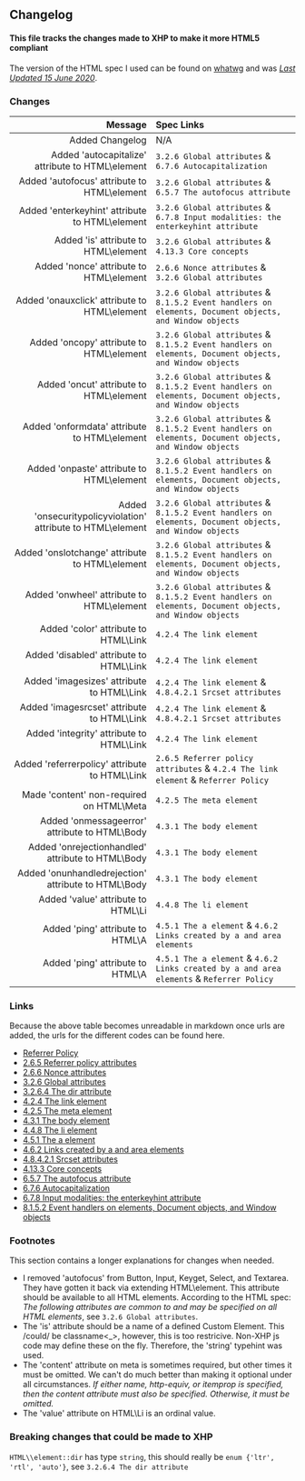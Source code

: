 ## Changelog

#### This file tracks the changes made to XHP to make it more HTML5 compliant

The version of the HTML spec I used can be found on [whatwg](https://html.spec.whatwg.org/) and was [_Last Updated 15 June 2020_](https://github.com/whatwg/html/commit/f6cbe27c88012dbf8d912fe752e3e7247ff7d3ca).

### Changes

|                                                      Message | Spec Links                                                                                             |
| -----------------------------------------------------------: | :----------------------------------------------------------------------------------------------------- |
|                                              Added Changelog | N/A                                                                                                    |
|            Added 'autocapitalize' attribute to HTML\\element | `3.2.6 Global attributes` & `6.7.6 Autocapitalization`                                                 |
|                 Added 'autofocus' attribute to HTML\\element | `3.2.6 Global attributes` & `6.5.7 The autofocus attribute`                                            |
|              Added 'enterkeyhint' attribute to HTML\\element | `3.2.6 Global attributes` & `6.7.8 Input modalities: the enterkeyhint attribute`                       |
|                        Added 'is' attribute to HTML\\element | `3.2.6 Global attributes` & `4.13.3 Core concepts`                                                     |
|                     Added 'nonce' attribute to HTML\\element | `2.6.6 Nonce attributes` & `3.2.6 Global attributes`                                                   |
|                Added 'onauxclick' attribute to HTML\\element | `3.2.6 Global attributes` & `8.1.5.2 Event handlers on elements, Document objects, and Window objects` |
|                    Added 'oncopy' attribute to HTML\\element | `3.2.6 Global attributes` & `8.1.5.2 Event handlers on elements, Document objects, and Window objects` |
|                     Added 'oncut' attribute to HTML\\element | `3.2.6 Global attributes` & `8.1.5.2 Event handlers on elements, Document objects, and Window objects` |
|                Added 'onformdata' attribute to HTML\\element | `3.2.6 Global attributes` & `8.1.5.2 Event handlers on elements, Document objects, and Window objects` |
|                   Added 'onpaste' attribute to HTML\\element | `3.2.6 Global attributes` & `8.1.5.2 Event handlers on elements, Document objects, and Window objects` |
| Added 'onsecuritypolicyviolation' attribute to HTML\\element | `3.2.6 Global attributes` & `8.1.5.2 Event handlers on elements, Document objects, and Window objects` |
|              Added 'onslotchange' attribute to HTML\\element | `3.2.6 Global attributes` & `8.1.5.2 Event handlers on elements, Document objects, and Window objects` |
|                   Added 'onwheel' attribute to HTML\\element | `3.2.6 Global attributes` & `8.1.5.2 Event handlers on elements, Document objects, and Window objects` |
|                        Added 'color' attribute to HTML\\Link | `4.2.4 The link element`                                                                               |
|                     Added 'disabled' attribute to HTML\\Link | `4.2.4 The link element`                                                                               |
|                   Added 'imagesizes' attribute to HTML\\Link | `4.2.4 The link element` & `4.8.4.2.1 Srcset attributes`                                               |
|                  Added 'imagesrcset' attribute to HTML\\Link | `4.2.4 The link element` & `4.8.4.2.1 Srcset attributes`                                               |
|                    Added 'integrity' attribute to HTML\\Link | `4.2.4 The link element`                                                                               |
|               Added 'referrerpolicy' attribute to HTML\\Link | `2.6.5 Referrer policy attributes` & `4.2.4 The link element` & `Referrer Policy`                      |
|                    Made 'content' non-required on HTML\\Meta | `4.2.5 The meta element`                                                                               |
|               Added 'onmessageerror' attribute to HTML\\Body | `4.3.1 The body element`                                                                               |
|           Added 'onrejectionhandled' attribute to HTML\\Body | `4.3.1 The body element`                                                                               |
|         Added 'onunhandledrejection' attribute to HTML\\Body | `4.3.1 The body element`                                                                               |
|                          Added 'value' attribute to HTML\\Li | `4.4.8 The li element`                                                                                 |
|                            Added 'ping' attribute to HTML\\A | `4.5.1 The a element` & `4.6.2 Links created by a and area elements`                                   |
|                            Added 'ping' attribute to HTML\\A | `4.5.1 The a element` & `4.6.2 Links created by a and area elements` & `Referrer Policy`               |

### Links

Because the above table becomes unreadable in markdown once urls are added, the urls for the different codes can be found here.

- [Referrer Policy](https://w3c.github.io/webappsec-referrer-policy/)
- [2.6.5 Referrer policy attributes](https://html.spec.whatwg.org/#referrer-policy-attribute)
- [2.6.6 Nonce attributes](https://html.spec.whatwg.org/#nonce-attributes)
- [3.2.6 Global attributes](https://html.spec.whatwg.org/#global-attributes)
- [3.2.6.4 The dir attribute](https://html.spec.whatwg.org/#the-dir-attribute)
- [4.2.4 The link element](https://html.spec.whatwg.org/#the-link-element)
- [4.2.5 The meta element](https://html.spec.whatwg.org/#the-meta-element)
- [4.3.1 The body element](https://html.spec.whatwg.org/#the-body-element)
- [4.4.8 The li element](https://html.spec.whatwg.org/#the-li-element)
- [4.5.1 The a element](https://html.spec.whatwg.org/#the-a-element)
- [4.6.2 Links created by a and area elements](https://html.spec.whatwg.org/#links-created-by-a-and-area-elements)
- [4.8.4.2.1 Srcset attributes](https://html.spec.whatwg.org/#srcset-attributes)
- [4.13.3 Core concepts](https://html.spec.whatwg.org/#custom-elements-core-concepts)
- [6.5.7 The autofocus attribute](https://html.spec.whatwg.org/#the-autofocus-attribute)
- [6.7.6 Autocapitalization](https://html.spec.whatwg.org/#autocapitalization)
- [6.7.8 Input modalities: the enterkeyhint attribute](https://html.spec.whatwg.org/#input-modalities:-the-enterkeyhint-attribute)
- [8.1.5.2 Event handlers on elements, Document objects, and Window objects](https://html.spec.whatwg.org/#event-handlers-on-elements,-document-objects,-and-window-objects)

### Footnotes

This section contains a longer explanations for changes when needed.

- I removed 'autofocus' from Button, Input, Keyget, Select, and Textarea. They have gotten it back via extending HTML\element. This attribute should be available to all HTML elements. According to the HTML spec: _The following attributes are common to and may be specified on all HTML elements_, see `3.2.6 Global attributes`.
- The 'is' attribute should be a name of a defined Custom Element. This /could/ be classname\<\_>, however, this is too restricive. Non-XHP js code may define these on the fly. Therefore, the 'string' typehint was used.
- The 'content' attribute on meta is sometimes required, but other times it must be omitted. We can't do much better than making it optional under all circumstances. _If either name, http-equiv, or itemprop is specified, then the content attribute must also be specified. Otherwise, it must be omitted._
- The 'value' attribute on HTML\\Li is an ordinal value.

### Breaking changes that could be made to XHP

`HTML\\element::dir` has type `string`, this should really be `enum {'ltr', 'rtl', 'auto'}`, see `3.2.6.4 The dir attribute`
